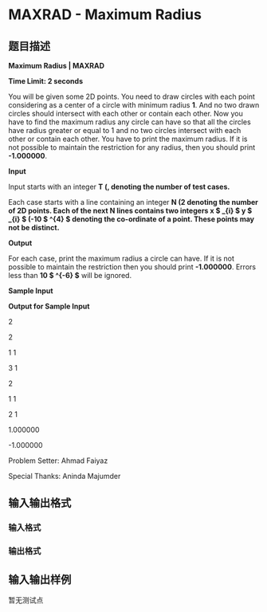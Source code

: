 # MAXRAD - Maximum Radius

## 题目描述

**Maximum Radius | MAXRAD**

**Time Limit: 2 seconds**

You will be given some 2D points. You need to draw circles with each point considering as a center of a circle with minimum radius **1**. And no two drawn circles should intersect with each other or contain each other. Now you have to find the maximum radius any circle can have so that all the circles have radius greater or equal to 1 and no two circles intersect with each other or contain each other. You have to print the maximum radius. If it is not possible to maintain the restriction for any radius, then you should print **-1.000000**.

**Input**

Input starts with an integer **T (, denoting the number of test cases.**

Each case starts with a line containing an integer **N (2 denoting the number of 2D points. Each of the next **N** lines contains two integers **x $ _{i} $ y $ _{i} $** **(-10 $ ^{4} $ denoting the co-ordinate of a point. These points may not be distinct.****

**Output**

For each case, print the maximum radius a circle can have. If it is not possible to maintain the restriction then you should print **-1.000000**. Errors less than **10 $ ^{-6} $** will be ignored.

**Sample Input**

**Output for Sample Input**

2

2

1 1

3 1

2

1 1

2 1

1.000000

-1.000000

Problem Setter: Ahmad Faiyaz

Special Thanks: Aninda Majumder

## 输入输出格式

### 输入格式

### 输出格式

## 输入输出样例

暂无测试点

